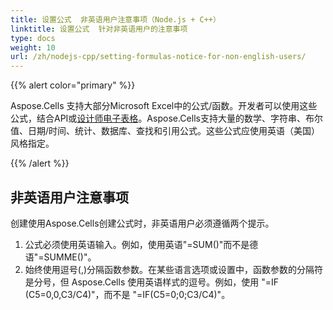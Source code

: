 ```yaml
---
title: 设置公式  非英语用户注意事项（Node.js + C++）
linktitle: 设置公式  针对非英语用户的注意事项
type: docs
weight: 10
url: /zh/nodejs-cpp/setting-formulas-notice-for-non-english-users/
---  
```


{{% alert color="primary" %}} 

Aspose.Cells 支持大部分Microsoft Excel中的公式/函数。开发者可以使用这些公式，结合API或[设计师电子表格](/cells/zh/nodejs-cpp/what-is-a-designer-spreadsheet/)。Aspose.Cells支持大量的数学、字符串、布尔值、日期/时间、统计、数据库、查找和引用公式。这些公式应使用英语（美国）风格指定。

{{% /alert %}} 

## **非英语用户注意事项**
创建使用Aspose.Cells创建公式时，非英语用户必须遵循两个提示。

1. 公式必须使用英语输入。例如，使用英语"=SUM()"而不是德语"=SUMME()"。
1. 始终使用逗号(,)分隔函数参数。在某些语言选项或设置中，函数参数的分隔符是分号，但 Aspose.Cells 使用英语样式的逗号。例如，使用 "=IF (C5=0,0,C3/C4)"，而不是 "=IF(C5=0;0;C3/C4)"。  
